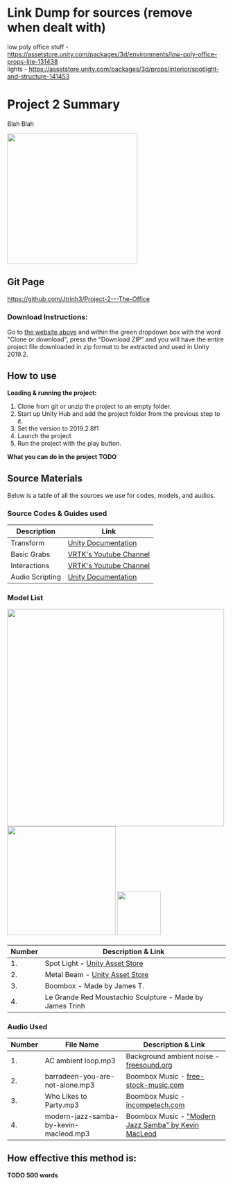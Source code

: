 # Link Dump for sources (remove when dealt with)
low poly office stuff - https://assetstore.unity.com/packages/3d/environments/low-poly-office-props-lite-131438  
lights - https://assetstore.unity.com/packages/3d/props/interior/spotlight-and-structure-141453

# Project 2 Summary
Blah Blah

<img src="https://fsmedia.imgix.net/dc/36/59/25/4614/4153/b16b/b5e5d0ec1385/yqxqvpuvago31png.png?auto=format%2Ccompress&dpr=2&w=650" width="300">

## Git Page
https://github.com/Jtrinh3/Project-2---The-Office

### Download Instructions:
Go to [the website above](https://github.com/Jtrinh3/Project-2---The-Office/) and within the green dropdown box with the word "Clone or download", press the "Download ZIP" and you will have the entire project file downloaded in zip format to be extracted and used in Unity 2019.2.

## How to use
**Loading & running the project:**
1. Clone from git or unzip the project to an empty folder.
2. Start up Unity Hub and add the project folder from the previous step to it.
3. Set the version to 2019.2.8f1
4. Launch the project
5. Run the project with the play button.

**What you can do in the project**
**TODO**

## Source Materials
Below is a table of all the sources we use for codes, models, and audios.

### Source Codes & Guides used

| Description  | Link                                                                           |
| ------------ | ------------------------------------------------------------------------------ |
| Transform    | [Unity Documentation](https://docs.unity3d.com/ScriptReference/Transform.html) |
| Basic Grabs | [VRTK's Youtube Channel](https://www.youtube.com/watch?v=KPJBFpl2bPI) |
| Interactions | [VRTK's Youtube Channel](https://www.youtube.com/watch?v=WnM-VrIdyMM) |
| Audio Scripting | [Unity Documentation](https://docs.unity3d.com/ScriptReference/AudioSource.html) |

### Model List
<p float="left">
  <img src="https://fsmedia.imgix.net/dc/36/59/25/4614/4153/b16b/b5e5d0ec1385/yqxqvpuvago31png.png?auto=format%2Ccompress&dpr=2&w=650" width="500">
  <img src="https://fsmedia.imgix.net/dc/36/59/25/4614/4153/b16b/b5e5d0ec1385/yqxqvpuvago31png.png?auto=format%2Ccompress&dpr=2&w=650" width="250">
  <img src="https://fsmedia.imgix.net/dc/36/59/25/4614/4153/b16b/b5e5d0ec1385/yqxqvpuvago31png.png?auto=format%2Ccompress&dpr=2&w=650" width="100">
</p>

####

| Number  | Description & Link |
| ------- | ----------------------------------------------------- |
| 1.      | Spot Light - [Unity Asset Store](https://assetstore.unity.com/packages/3d/props/interior/spotlight-and-structure-141453) |
| 2.      | Metal Beam - [Unity Asset Store](https://assetstore.unity.com/packages/3d/props/interior/spotlight-and-structure-141453) |
| 3.      | Boombox - Made by James T. |
| 4.      | Le Grande Red Moustachio Sculpture - Made by James Trinh |


### Audio Used

| Number  | File Name                          | Description & Link |
| --------| ---------------------------------- | ------------------ |
| 1.      | AC ambient loop.mp3 | Background ambient noise - [freesound.org](https://freesound.org/people/junkfood2121/sounds/242042/) |
| 2.      | barradeen-you-are-not-alone.mp3 | Boombox Music - [free-stock-music.com](https://www.free-stock-music.com/barradeen-you-are-not-alone.html) |
| 3.      | Who Likes to Party.mp3 |  Boombox Music - [incompetech.com](https://incompetech.filmmusic.io/song/4627-who-likes-to-party/) |
| 4.      | modern-jazz-samba-by-kevin-macleod.mp3 | Boombox Music - ["Modern Jazz Samba" by Kevin MacLeod](https://filmmusic.io)|

## How effective this method is:
**TODO 500 words**
